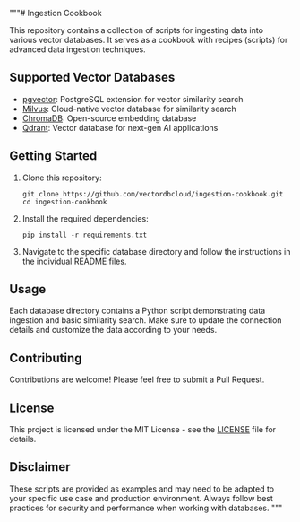 """# Ingestion Cookbook

This repository contains a collection of scripts for ingesting data into various vector databases. It serves as a cookbook with recipes (scripts) for advanced data ingestion techniques.

## Supported Vector Databases

- [pgvector](pgvector/): PostgreSQL extension for vector similarity search
- [Milvus](milvus/): Cloud-native vector database for similarity search
- [ChromaDB](chromadb/): Open-source embedding database
- [Qdrant](qdrant/): Vector database for next-gen AI applications

## Getting Started

1. Clone this repository:
   ```
   git clone https://github.com/vectordbcloud/ingestion-cookbook.git
   cd ingestion-cookbook
   ```

2. Install the required dependencies:
   ```
   pip install -r requirements.txt
   ```

3. Navigate to the specific database directory and follow the instructions in the individual README files.

## Usage

Each database directory contains a Python script demonstrating data ingestion and basic similarity search. Make sure to update the connection details and customize the data according to your needs.

## Contributing

Contributions are welcome! Please feel free to submit a Pull Request.

## License

This project is licensed under the MIT License - see the [LICENSE](LICENSE) file for details.

## Disclaimer

These scripts are provided as examples and may need to be adapted to your specific use case and production environment. Always follow best practices for security and performance when working with databases.
"""
